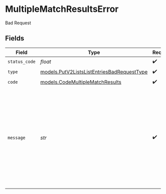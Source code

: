# MultipleMatchResultsError

Bad Request


## Fields

| Field                                                                                                                                   | Type                                                                                                                                    | Required                                                                                                                                | Description                                                                                                                             | Example                                                                                                                                 |
| --------------------------------------------------------------------------------------------------------------------------------------- | --------------------------------------------------------------------------------------------------------------------------------------- | --------------------------------------------------------------------------------------------------------------------------------------- | --------------------------------------------------------------------------------------------------------------------------------------- | --------------------------------------------------------------------------------------------------------------------------------------- |
| `status_code`                                                                                                                           | *float*                                                                                                                                 | :heavy_check_mark:                                                                                                                      | N/A                                                                                                                                     |                                                                                                                                         |
| `type`                                                                                                                                  | [models.PutV2ListsListEntriesBadRequestType](../models/putv2listslistentriesbadrequesttype.md)                                          | :heavy_check_mark:                                                                                                                      | N/A                                                                                                                                     |                                                                                                                                         |
| `code`                                                                                                                                  | [models.CodeMultipleMatchResults](../models/codemultiplematchresults.md)                                                                | :heavy_check_mark:                                                                                                                      | N/A                                                                                                                                     |                                                                                                                                         |
| `message`                                                                                                                               | *str*                                                                                                                                   | :heavy_check_mark:                                                                                                                      | N/A                                                                                                                                     | Multiple entries were founds for the given parent record. Please remove duplicates or use the update or create entry endpoints instead. |